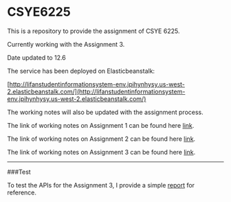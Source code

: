 # CSYE6225

This is a repository to provide the assignment of CSYE 6225.

Currently working with the Assignment 3.

Date updated to 12.6

The service has been deployed on Elasticbeanstalk: 

[http://lifanstudentinformationsystem-env.jpihynhysy.us-west-2.elasticbeanstalk.com/](http://lifanstudentinformationsystem-env.jpihynhysy.us-west-2.elasticbeanstalk.com/)



The working notes will also be updated with the assignment process.

The link of working notes on Assignment 1 can be found here [link](https://github.com/NorthernMystic/CSYE6225/blob/master/Assignment%20-%20Jersey%20restful%20API%20Notes.md).

The link of working notes on Assignment 2 can be found here [link](https://github.com/NorthernMystic/CSYE6225/blob/master/Assignment%202%20-%20Notes.md).

The link of working notes on Assignment 3 can be found here [link](https://github.com/NorthernMystic/CSYE6225/blob/master/Assignment%203%20Notes.md).

---

###Test

To test the APIs for the Assignment 3, I provide a simple [report](https://github.com/NorthernMystic/CSYE6225/blob/master/Report_For_Assignment_3.pdf) for reference.

